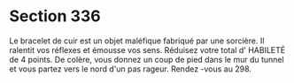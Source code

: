 # Section 336

Le bracelet de cuir est un objet maléfique fabriqué par une sorcière. Il ralentit vos
réflexes et émousse vos sens. Réduisez votre total d' HABILETÉ  de 4 points. De colère, vous
donnez un coup de pied dans le mur du tunnel et vous partez vers le nord d'un pas rageur.
Rendez -vous au 298.